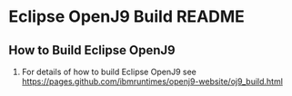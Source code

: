 # Eclipse OpenJ9 Build README

## How to Build Eclipse OpenJ9

1. For details of how to build Eclipse OpenJ9 see https://pages.github.com/ibmruntimes/openj9-website/oj9_build.html

